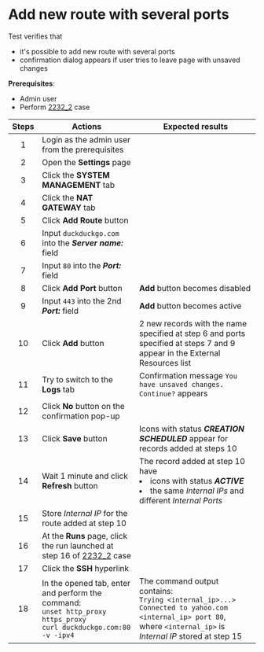 # Add new route with several ports

Test verifies that 
- it's possible to add new route with several ports
- confirmation dialog appears if user tries to leave page with unsaved changes

**Prerequisites**:
- Admin user
- Perform [2232_2](2232_2.md) case

| Steps | Actions | Expected results |
| :---: | --- | --- |
| 1 | Login as the admin user from the prerequisites | |
| 2 | Open the **Settings** page | |
| 3 | Click the **SYSTEM MANAGEMENT** tab | |
| 4 | Click the **NAT GATEWAY** tab | |
| 5 | Click **Add Route** button | |
| 6 | Input `duckduckgo.com` into the ***Server name:*** field |  |
| 7 | Input `80` into the ***Port:*** field | |
| 8 | Click **Add Port** button | **Add** button becomes disabled |
| 9 | Input `443` into the 2nd ***Port:*** field | **Add** button becomes active |
| 10 | Click **Add** button | 2 new records with the name specified at step 6 and ports specified at steps 7 and 9 appear in the External Resources list |
| 11 | Try to switch to the **Logs** tab | Confirmation message `You have unsaved changes. Continue?` appears |
| 12 | Click **No** button on the confirmation pop-up | |
| 13 | Click **Save** button | Icons with status ***CREATION SCHEDULED*** appear for records added at steps 10 |
| 14 | Wait 1 minute and click **Refresh** button | The record added at step 10 have <li> icons with status ***ACTIVE*** <li> the same *Internal IPs* and different *Internal Ports* |
| 15 | Store *Internal IP* for the route added at step 10 | |
| 16 | At the **Runs** page, click the run launched at step 16 of [2232_2](2232_2.md) case| |
| 17 | Click the **SSH** hyperlink | |
| 18 | In the opened tab, enter and perform the command: <br>`unset http_proxy https_proxy` <br> `curl duckduckgo.com:80 -v -ipv4` | The command output contains: <br> `Trying <internal_ip>...>` <br> `Connected to yahoo.com <internal_ip> port 80`, <br> where `<internal_ip>` is *Internal IP* stored at step 15 |
